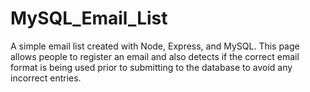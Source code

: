 # MySQL_Email_List
A simple email list created with Node, Express, and MySQL. This page allows people to register an email and also detects if the correct email format is being used prior to submitting to the database to avoid any incorrect entries.
